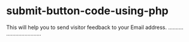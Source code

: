 # submit-button-code-using-php
This will help you to send visitor feedback to your Email address.
..........
.......................
